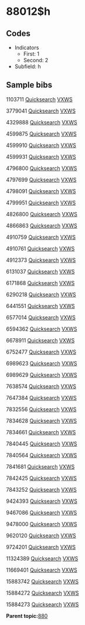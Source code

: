 # 88012$h

## Codes

-   Indicators
    -   First: 1
    -   Second: 2
-   Subfield: h

## Sample bibs

1103711 [Quicksearch](https://search.library.yale.edu/catalog/1103711) [VXWS](http://prodorbis.library.yale.edu:7014/vxws/GetHoldingsService?bibId=1103711)

3779041 [Quicksearch](https://search.library.yale.edu/catalog/3779041) [VXWS](http://prodorbis.library.yale.edu:7014/vxws/GetHoldingsService?bibId=3779041)

4329888 [Quicksearch](https://search.library.yale.edu/catalog/4329888) [VXWS](http://prodorbis.library.yale.edu:7014/vxws/GetHoldingsService?bibId=4329888)

4599875 [Quicksearch](https://search.library.yale.edu/catalog/4599875) [VXWS](http://prodorbis.library.yale.edu:7014/vxws/GetHoldingsService?bibId=4599875)

4599910 [Quicksearch](https://search.library.yale.edu/catalog/4599910) [VXWS](http://prodorbis.library.yale.edu:7014/vxws/GetHoldingsService?bibId=4599910)

4599931 [Quicksearch](https://search.library.yale.edu/catalog/4599931) [VXWS](http://prodorbis.library.yale.edu:7014/vxws/GetHoldingsService?bibId=4599931)

4796800 [Quicksearch](https://search.library.yale.edu/catalog/4796800) [VXWS](http://prodorbis.library.yale.edu:7014/vxws/GetHoldingsService?bibId=4796800)

4797699 [Quicksearch](https://search.library.yale.edu/catalog/4797699) [VXWS](http://prodorbis.library.yale.edu:7014/vxws/GetHoldingsService?bibId=4797699)

4798091 [Quicksearch](https://search.library.yale.edu/catalog/4798091) [VXWS](http://prodorbis.library.yale.edu:7014/vxws/GetHoldingsService?bibId=4798091)

4799951 [Quicksearch](https://search.library.yale.edu/catalog/4799951) [VXWS](http://prodorbis.library.yale.edu:7014/vxws/GetHoldingsService?bibId=4799951)

4826800 [Quicksearch](https://search.library.yale.edu/catalog/4826800) [VXWS](http://prodorbis.library.yale.edu:7014/vxws/GetHoldingsService?bibId=4826800)

4866863 [Quicksearch](https://search.library.yale.edu/catalog/4866863) [VXWS](http://prodorbis.library.yale.edu:7014/vxws/GetHoldingsService?bibId=4866863)

4910759 [Quicksearch](https://search.library.yale.edu/catalog/4910759) [VXWS](http://prodorbis.library.yale.edu:7014/vxws/GetHoldingsService?bibId=4910759)

4910761 [Quicksearch](https://search.library.yale.edu/catalog/4910761) [VXWS](http://prodorbis.library.yale.edu:7014/vxws/GetHoldingsService?bibId=4910761)

4912373 [Quicksearch](https://search.library.yale.edu/catalog/4912373) [VXWS](http://prodorbis.library.yale.edu:7014/vxws/GetHoldingsService?bibId=4912373)

6131037 [Quicksearch](https://search.library.yale.edu/catalog/6131037) [VXWS](http://prodorbis.library.yale.edu:7014/vxws/GetHoldingsService?bibId=6131037)

6171868 [Quicksearch](https://search.library.yale.edu/catalog/6171868) [VXWS](http://prodorbis.library.yale.edu:7014/vxws/GetHoldingsService?bibId=6171868)

6290218 [Quicksearch](https://search.library.yale.edu/catalog/6290218) [VXWS](http://prodorbis.library.yale.edu:7014/vxws/GetHoldingsService?bibId=6290218)

6441551 [Quicksearch](https://search.library.yale.edu/catalog/6441551) [VXWS](http://prodorbis.library.yale.edu:7014/vxws/GetHoldingsService?bibId=6441551)

6577014 [Quicksearch](https://search.library.yale.edu/catalog/6577014) [VXWS](http://prodorbis.library.yale.edu:7014/vxws/GetHoldingsService?bibId=6577014)

6594362 [Quicksearch](https://search.library.yale.edu/catalog/6594362) [VXWS](http://prodorbis.library.yale.edu:7014/vxws/GetHoldingsService?bibId=6594362)

6678911 [Quicksearch](https://search.library.yale.edu/catalog/6678911) [VXWS](http://prodorbis.library.yale.edu:7014/vxws/GetHoldingsService?bibId=6678911)

6752477 [Quicksearch](https://search.library.yale.edu/catalog/6752477) [VXWS](http://prodorbis.library.yale.edu:7014/vxws/GetHoldingsService?bibId=6752477)

6989623 [Quicksearch](https://search.library.yale.edu/catalog/6989623) [VXWS](http://prodorbis.library.yale.edu:7014/vxws/GetHoldingsService?bibId=6989623)

6989629 [Quicksearch](https://search.library.yale.edu/catalog/6989629) [VXWS](http://prodorbis.library.yale.edu:7014/vxws/GetHoldingsService?bibId=6989629)

7638574 [Quicksearch](https://search.library.yale.edu/catalog/7638574) [VXWS](http://prodorbis.library.yale.edu:7014/vxws/GetHoldingsService?bibId=7638574)

7647384 [Quicksearch](https://search.library.yale.edu/catalog/7647384) [VXWS](http://prodorbis.library.yale.edu:7014/vxws/GetHoldingsService?bibId=7647384)

7832556 [Quicksearch](https://search.library.yale.edu/catalog/7832556) [VXWS](http://prodorbis.library.yale.edu:7014/vxws/GetHoldingsService?bibId=7832556)

7834628 [Quicksearch](https://search.library.yale.edu/catalog/7834628) [VXWS](http://prodorbis.library.yale.edu:7014/vxws/GetHoldingsService?bibId=7834628)

7834661 [Quicksearch](https://search.library.yale.edu/catalog/7834661) [VXWS](http://prodorbis.library.yale.edu:7014/vxws/GetHoldingsService?bibId=7834661)

7840445 [Quicksearch](https://search.library.yale.edu/catalog/7840445) [VXWS](http://prodorbis.library.yale.edu:7014/vxws/GetHoldingsService?bibId=7840445)

7840564 [Quicksearch](https://search.library.yale.edu/catalog/7840564) [VXWS](http://prodorbis.library.yale.edu:7014/vxws/GetHoldingsService?bibId=7840564)

7841681 [Quicksearch](https://search.library.yale.edu/catalog/7841681) [VXWS](http://prodorbis.library.yale.edu:7014/vxws/GetHoldingsService?bibId=7841681)

7842425 [Quicksearch](https://search.library.yale.edu/catalog/7842425) [VXWS](http://prodorbis.library.yale.edu:7014/vxws/GetHoldingsService?bibId=7842425)

7843252 [Quicksearch](https://search.library.yale.edu/catalog/7843252) [VXWS](http://prodorbis.library.yale.edu:7014/vxws/GetHoldingsService?bibId=7843252)

9424393 [Quicksearch](https://search.library.yale.edu/catalog/9424393) [VXWS](http://prodorbis.library.yale.edu:7014/vxws/GetHoldingsService?bibId=9424393)

9467086 [Quicksearch](https://search.library.yale.edu/catalog/9467086) [VXWS](http://prodorbis.library.yale.edu:7014/vxws/GetHoldingsService?bibId=9467086)

9478000 [Quicksearch](https://search.library.yale.edu/catalog/9478000) [VXWS](http://prodorbis.library.yale.edu:7014/vxws/GetHoldingsService?bibId=9478000)

9620120 [Quicksearch](https://search.library.yale.edu/catalog/9620120) [VXWS](http://prodorbis.library.yale.edu:7014/vxws/GetHoldingsService?bibId=9620120)

9724201 [Quicksearch](https://search.library.yale.edu/catalog/9724201) [VXWS](http://prodorbis.library.yale.edu:7014/vxws/GetHoldingsService?bibId=9724201)

11324389 [Quicksearch](https://search.library.yale.edu/catalog/11324389) [VXWS](http://prodorbis.library.yale.edu:7014/vxws/GetHoldingsService?bibId=11324389)

11669401 [Quicksearch](https://search.library.yale.edu/catalog/11669401) [VXWS](http://prodorbis.library.yale.edu:7014/vxws/GetHoldingsService?bibId=11669401)

15883742 [Quicksearch](https://search.library.yale.edu/catalog/15883742) [VXWS](http://prodorbis.library.yale.edu:7014/vxws/GetHoldingsService?bibId=15883742)

15884272 [Quicksearch](https://search.library.yale.edu/catalog/15884272) [VXWS](http://prodorbis.library.yale.edu:7014/vxws/GetHoldingsService?bibId=15884272)

15884273 [Quicksearch](https://search.library.yale.edu/catalog/15884273) [VXWS](http://prodorbis.library.yale.edu:7014/vxws/GetHoldingsService?bibId=15884273)

**Parent topic:**[880](../../tags/880/880.md)

